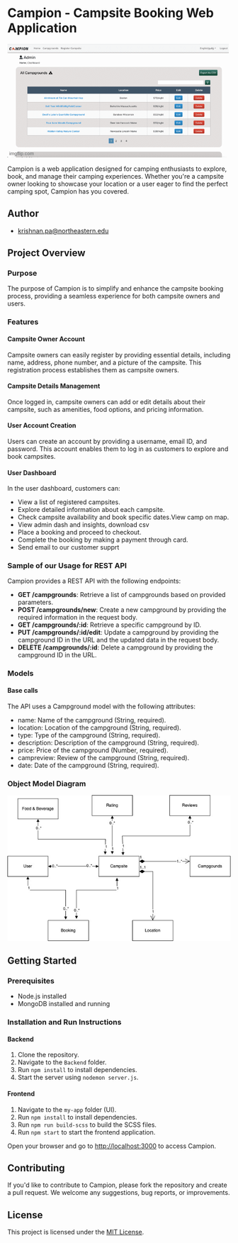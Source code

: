 # Campion - Campsite Booking Web Application

![Alt Text](89av44282491ae4f5c291d9e8732421a92ffd128dcd03fbe269705683c3f2a99400c77.gif)


Campion is a web application designed for camping enthusiasts to explore, book, and manage their camping experiences. Whether you're a campsite owner looking to showcase your location or a user eager to find the perfect camping spot, Campion has you covered.

## Author
- [krishnan.pa@northeastern.edu](mailto:krishnan.pa@northeastern.edu)


## Project Overview

### Purpose
The purpose of Campion is to simplify and enhance the campsite booking process, providing a seamless experience for both campsite owners and users.

### Features

#### Campsite Owner Account
Campsite owners can easily register by providing essential details, including name, address, phone number, and a picture of the campsite. This registration process establishes them as campsite owners.

#### Campsite Details Management
Once logged in, campsite owners can add or edit details about their campsite, such as amenities, food options, and pricing information.

#### User Account Creation
Users can create an account by providing a username, email ID, and password. This account enables them to log in as customers to explore and book campsites.

#### User Dashboard
In the user dashboard, customers can:
- View a list of registered campsites.
- Explore detailed information about each campsite.
- Check campsite availability and book specific dates.View camp on map.
- View admin dash and insights, download csv
- Place a booking and proceed to checkout.
- Complete the booking by making a payment through card.
- Send email to our customer supprt


### Sample of our Usage for REST API

Campion provides a REST API with the following endpoints:

- **GET /campgrounds**: Retrieve a list of campgrounds based on provided parameters.
- **POST /campgrounds/new**: Create a new campground by providing the required information in the request body.
- **GET /campgrounds/:id**: Retrieve a specific campground by ID.
- **PUT /campgrounds/:id/edit**: Update a campground by providing the campground ID in the URL and the updated data in the request body.
- **DELETE /campgrounds/:id**: Delete a campground by providing the campground ID in the URL.

### Models
#### Base calls
The API uses a Campground model with the following attributes:
- name: Name of the campground (String, required).
- location: Location of the campground (String, required).
- type: Type of the campground (String, required).
- description: Description of the campground (String, required).
- price: Price of the campground (Number, required).
- campreview: Review of the campground (String, required).
- date: Date of the campground (String, required).

### Object Model Diagram
![Model Diagram](Diagram/ObjectModel.jpeg)

## Getting Started

### Prerequisites
- Node.js installed
- MongoDB installed and running

### Installation and Run Instructions

#### Backend
1. Clone the repository.
2. Navigate to the `Backend` folder.
3. Run `npm install` to install dependencies.
4. Start the server using `nodemon server.js`.

#### Frontend
1. Navigate to the `my-app` folder (UI).
2. Run `npm install` to install dependencies.
3. Run `npm run build-scss` to build the SCSS files.
4. Run `npm start` to start the frontend application.

Open your browser and go to [http://localhost:3000](http://localhost:3000) to access Campion.

## Contributing
If you'd like to contribute to Campion, please fork the repository and create a pull request. We welcome any suggestions, bug reports, or improvements.

## License
This project is licensed under the [MIT License](LICENSE).
